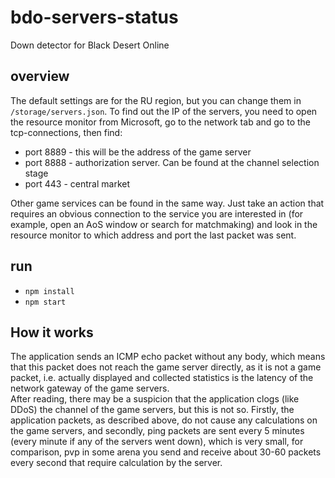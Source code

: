 # bdo-servers-status
Down detector for Black Desert Online

## overview
The default settings are for the RU region, but you can change them in `/storage/servers.json`. To find out the IP of the servers, you need to open the resource monitor from Microsoft, go to the network tab and go to the tcp-connections, then find:  
- port 8889 - this will be the address of the game server 
- port 8888 - authorization server. Can be found at the channel selection stage  
- port 443  - central market 
<!-- -->
Other game services can be found in the same way. Just take an action that requires an obvious connection to the service you are interested in (for example, open an AoS window or search for matchmaking) and look in the resource monitor to which address and port the last packet was sent.

## run
- `npm install`
- `npm start`

## How it works
The application sends an ICMP echo packet without any body, which means that this packet does not reach the game server directly, as it is not a game packet, i.e. actually displayed and collected statistics is the latency of the network gateway of the game servers.  
After reading, there may be a suspicion that the application clogs (like DDoS) the channel of the game servers, but this is not so. Firstly, the application packets, as described above, do not cause any calculations on the game servers, and secondly, ping packets are sent every 5 minutes (every minute if any of the servers went down), which is very small, for comparison, pvp in some arena you send and receive about 30-60 packets every second that require calculation by the server.

